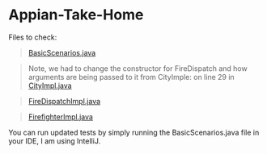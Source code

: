 # Appian-Take-Home
Files to check:
> [BasicScenarios.java](https://github.com/Jawan94/Appian-Take-Home/blob/main/src/main/scenarios/BasicScenarios.java)

> Note, we had to change the constructor for FireDispatch and how arguments are being passed to it from CityImple: on line 29 in [CityImpl.java](https://github.com/Jawan94/Appian-Take-Home/blob/main/src/main/impls/CityImpl.java)


> [FireDispatchImpl.java](https://github.com/Jawan94/Appian-Take-Home/blob/main/src/main/firefighters/FireDispatchImpl.java)


> [FirefighterImpl.java](https://github.com/Jawan94/Appian-Take-Home/blob/main/src/main/firefighters/FirefighterImpl.java)


You can run updated tests by simply running the BasicScenarios.java file in your IDE, I am using IntelliJ.

